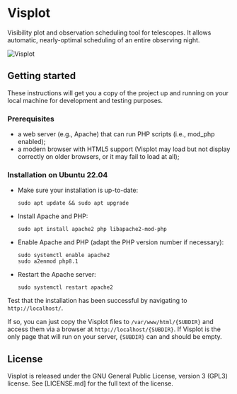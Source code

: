 # Visplot
Visibility plot and observation scheduling tool for telescopes. It allows automatic, nearly-optimal scheduling of an entire observing night.

![Visplot](https://raw.githubusercontent.com/egafton/visplot/master/img/snapshot.png "Snapshot of Visplot")

## Getting started
These instructions will get you a copy of the project up and running on your local machine for development and testing purposes.

### Prerequisites

* a web server (e.g., Apache) that can run PHP scripts (i.e., mod_php enabled);
* a modern browser with HTML5 support (Visplot may load but not display correctly on older browsers, or it may fail to load at all);

### Installation on Ubuntu 22.04

* Make sure your installation is up-to-date:

  ```
  sudo apt update && sudo apt upgrade
  ```

* Install Apache and PHP:

  ```
  sudo apt install apache2 php libapache2-mod-php
  ```

* Enable Apache and PHP (adapt the PHP version number if necessary):

  ```
  sudo systemctl enable apache2
  sudo a2enmod php8.1
  ```

* Restart the Apache server:
  ```
  sudo systemctl restart apache2
  ```

Test that the installation has been successful by navigating to `http://localhost/`.

If so, you can just copy the Visplot files to `/var/www/html/{SUBDIR}` and
access them via a browser at `http://localhost/{SUBDIR}`. If Visplot is the
only page that will run on your server, `{SUBDIR}` can and should be empty.

## License

Visplot is released under the GNU General Public License, version 3 (GPL3) license. See [LICENSE.md] for the full text of the license.
